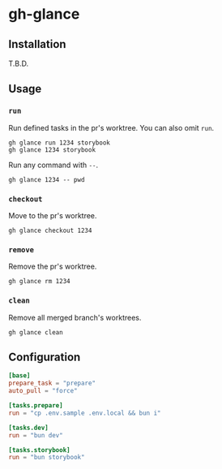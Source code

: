 # gh-glance

## Installation

T.B.D.

## Usage

### `run`

Run defined tasks in the pr's worktree. You can also omit `run`.

```shell
gh glance run 1234 storybook
gh glance 1234 storybook
```

Run any command with `--`.

```shell
gh glance 1234 -- pwd
```

### `checkout`

Move to the pr's worktree.

```shell
gh glance checkout 1234
```

### `remove`

Remove the pr's worktree.

```shell
gh glance rm 1234
```

### `clean`

Remove all merged branch's worktrees.

```shell
gh glance clean
```

## Configuration

```toml
[base]
prepare_task = "prepare"
auto_pull = "force"

[tasks.prepare]
run = "cp .env.sample .env.local && bun i"

[tasks.dev]
run = "bun dev"

[tasks.storybook]
run = "bun storybook"
```
